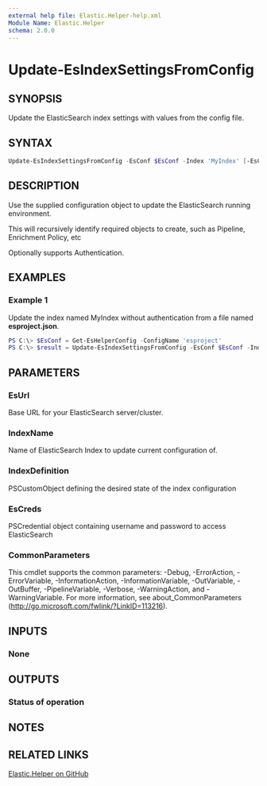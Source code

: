 ```yaml
---
external help file: Elastic.Helper-help.xml
Module Name: Elastic.Helper
schema: 2.0.0
---
```


# Update-EsIndexSettingsFromConfig

## SYNOPSIS

Update the ElasticSearch index settings with values from the config file.

## SYNTAX

```powershell
Update-EsIndexSettingsFromConfig -EsConf $EsConf -Index 'MyIndex' [-EsCred PSCredentialObject]
```

## DESCRIPTION

Use the supplied configuration object to update the ElasticSearch running environment.

This will recursively identify required objects to create, such as Pipeline, Enrichment Policy, etc

Optionally supports Authentication.

## EXAMPLES

### Example 1

Update the index named MyIndex without authentication from a file named **esproject.json**.

```powershell
PS C:\> $EsConf = Get-EsHelperConfig -ConfigName 'esproject'
PS C:\> $result = Update-EsIndexSettingsFromConfig -EsConf $EsConf -IndexName 'MyIndex'
```

## PARAMETERS

### EsUrl

Base URL for your ElasticSearch server/cluster.

### IndexName

Name of ElasticSearch Index to update current configuration of.

### IndexDefinition

PSCustomObject defining the desired state of the index configuration

### EsCreds

PSCredential object containing username and password to access ElasticSearch

### CommonParameters

This cmdlet supports the common parameters: -Debug, -ErrorAction, -ErrorVariable, -InformationAction, -InformationVariable, -OutVariable, -OutBuffer, -PipelineVariable, -Verbose, -WarningAction, and -WarningVariable. For more information, see about_CommonParameters (<http://go.microsoft.com/fwlink/?LinkID=113216>).

## INPUTS

### None

## OUTPUTS

### Status of operation

## NOTES

## RELATED LINKS

[Elastic.Helper on GitHub](https://github.com/jberkers42/Elastic-Helper)
